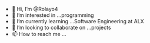 - 👋 Hi, I’m @Rolayo4
- 👀 I’m interested in ...programming
- 🌱 I’m currently learning ...Software Engineering at ALX
- 💞️ I’m looking to collaborate on ...projects
- 📫 How to reach me ...

<!---
Rolayo4/Rolayo4 is a ✨ special ✨ repository because its `README.md` (this file) appears on your GitHub profile.
You can click the Preview link to take a look at your changes.
--->
